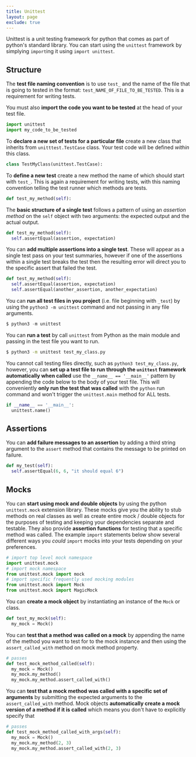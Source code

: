 ```yaml
---
title: Unittest
layout: page
exclude: true
---
```


Unittest is a unit testing framework for python that comes as part of python's standard library. You can start using the `unittest` framework by simplying `import`ing it using `import unittest`.

## Structure
The **test file naming convention** is to use `test_` and the name of the file that is going to tested in the format: `test_NAME_OF_FILE_TO_BE_TESTED`. This is a requirement for writing tests.

You must also **import the code you want to be tested** at the head of your test file.
```py
import unittest
import my_code_to_be_tested
```

To **declare a new set of tests for a particular file** create a new class that inherits from `unitttest.TestCase` class. Your test code will be defined *within* this class.
```py
class TestMyClass(unittest.TestCase):
```

To **define a new test** create a new method the name of which should start with `test_`. This is again a requirement for writing tests, with this naming convention telling the test runner which methods are tests.
```py
def test_my_method(self):
```

The **basic structure of a single test** follows a pattern of using an *assertion method* on the `self` object with two arguments: the expected output and the actual output.
```py
def test_my_method(self):
  self.assertEqual(assertion, expectation)
```

You can **add multiple assertions into a single test**. These will appear as a single test pass on your test summaries, however if one of the assertions within a single test breaks the test then the resulting error will direct you to the specific assert that failed the test.
```py
def test_my_method(self):
  self.assertEqual(assertion, expectation)
  self.assertEqual(another_assertion, another_expectation)
```

You can **run all test files in you project** (i.e. file beginning with `_test`) by using the `python3 -m unittest` command and not passing in any file arguments.
```py
$ python3 -m unittest
```

You can **run a test** by call `unittest` from Python as the main module and passing in the test file you want to run.
```bash
$ python3 -m unittest test_my_class.py
```

You cannot call testing files directly, such as `python3 test_my_class.py`, however, you can **set up a test file to run through the `unittest` framework automatically when called** use the `__name__ == '__main__'` pattern by appending the code below to the body of your test file. This will conveniently **only run the test that was called** with the `python` run command and won't trigger the `unittest.main` method for ALL tests.
```py
if __name__ == '__main__':
  unittest.name()
```

## Assertions

You can **add failure messages to an assertion** by adding a third string argument to the `assert` method that contains the message to be printed on failure.
```py
def my_test(self):
  self.assertEqual(6, 6, "it should equal 6")
```

## Mocks

You can **start using mock and double objects** by using the python `unittest.mock` extension library. These mocks give you the ability to stub methods on real classes as well as create entire mock / double objects for the purposes of testing and keeping your dependencies separate and testable. They also provide **assertion functions** for testing that a specific method was called. The example `import` statements below show several different ways you *could* `import` mocks into your tests depending on your preferences.
```py
# import top level mock namespace
import unittest.mock
# import mock namespace
from unittest.mock import mock
# import specific frequently used mocking modules
from unittest.mock import Mock
from unittest.mock import MagicMock
```

You can **create a mock object** by instantiating an instance of the `Mock` or class.
```py
def test_my_mock(self):
  my_mock = Mock()
```

You can **test that a method was called on a mock** by appending the name of the method you want to test for to the mock instance and then using the `assert_called_with` method on mock method property.
```py
# passes
def test_mock_method_called(self):
  my_mock = Mock()
  my_mock.my_method()
  my_mock.my_method.assert_called_with()
```

You can **test that a mock method was called with a specific set of arguments** by submitting the expected arguments to the `assert_called_with` method. Mock objects **automatically create a mock version of a method if it is called** which means you don't have to explicitly specify that 
```py
# passes
def test_mock_method_called_with_args(self):
  my_mock = Mock()
  my_mock.my_method(2, 3)
  my_mock.my_method.assert_called_with(2, 3)
```



<!--stackedit_data:
eyJoaXN0b3J5IjpbLTk4NjU0MTMxMSwxNzI2ODA1NTcxLDEwOT
UxOTc0NTAsLTMxNzA1MzY3OCwtNzIyODIwNTMzLC04NDY2NTgy
NTIsLTIyMDcwMTM5Nyw2MTcxNDM5ODgsMTk4NDgyMDkxMyw3MT
g5OTk4OV19
-->